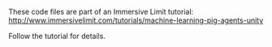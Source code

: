 These code files are part of an Immersive Limit tutorial:
http://www.immersivelimit.com/tutorials/machine-learning-pig-agents-unity

Follow the tutorial for details.
